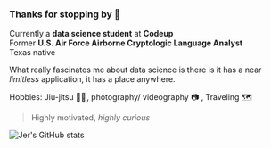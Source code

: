 ### Thanks for stopping by 👋
Currently a **data science student** at **Codeup**  
Former **U.S. Air Force Airborne Cryptologic Language Analyst**  
Texas native  

What really fascinates me about data science is there is it has a near *limitless* application, it has a place anywhere.  

Hobbies: Jiu-jitsu 🥷🏼 , photography/ videography 📷 , Traveling 🗺️ 

> Highly motivated, *highly curious*  

![Jer's GitHub stats](https://github-readme-stats.vercel.app/api?username=jeremiah-toribio&show_icons=true) <!--(https://github.com/jeremiah-toribio)-->
